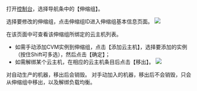 打开[控制台](http://console.tce.fsphere.cn/autoscaling)，选择导航条中的【伸缩组】。

选择要修改的伸缩组，点击伸缩组ID进入伸缩组基本信息页面。
![](http://imgcache.tcecqpoc.fsphere.cn/image/mccdn.qcloud.com/static/img/bae3ec563534769d6c38143b60299d74/image.png)

在该页面中可查看该伸缩组所绑定的云主机列表。
- 如需手动添加CVM实例到伸缩组，点击【添加云主机】，选择要添加的实例（按住Shift可多选），然后点击【确定】；
- 如需解绑某个云主机，在相应的云主机条目后点击【移出】。
![](http://imgcache.tcecqpoc.fsphere.cn/image/mccdn.qcloud.com/static/img/ac4e495a20c3aa69836f3eefb6fdb609/image.png)

对自动生产的机器，移出后会销毁。
对手动加入的机器，移出后不会销毁，只会从伸缩组中移出，以及解绑负载均衡。
